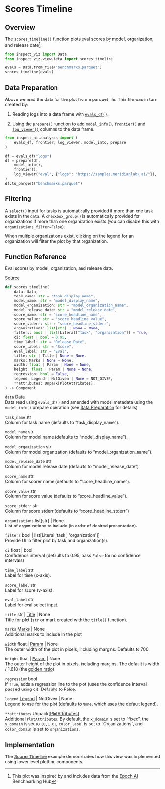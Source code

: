 # Scores Timeline


## Overview

The `scores_timeline()` function plots eval scores by model,
organization, and release date[^1]:

``` python
from inspect_viz import Data
from inspect_viz.view.beta import scores_timeline

evals = Data.from_file("benchmarks.parquet")
scores_timeline(evals)
```

## Data Preparation

Above we read the data for the plot from a parquet file. This file was
in turn created by:

1.  Reading logs into a data frame with
    [`evals_df()`](https://inspect.aisi.org.uk/reference/inspect_ai.analysis.html#evals_df).

2.  Using the
    [`prepare()`](https://inspect.aisi.org.uk/reference/inspect_ai.analysis.html#prepare)
    function to add
    [`model_info()`](https://inspect.aisi.org.uk/reference/inspect_ai.analysis.html#model_info),
    [`frontier()`](https://inspect.aisi.org.uk/reference/inspect_ai.analysis.html#frontier)
    and
    [`log_viewer()`](https://inspect.aisi.org.uk/reference/inspect_ai.analysis.html#model_info)
    columns to the data frame.

``` python
from inspect_ai.analysis import (
    evals_df, frontier, log_viewer, model_into, prepare
)

df = evals_df("logs")
df = prepare(df, 
    model_info(),
    frontier(),
    log_viewer("eval", {"logs": "https://samples.meridianlabs.ai/"}),
)
df.to_parquet("benchmarks.parquet")
```

## Filtering

A `select()` input for tasks is automatically provided if more than one
task exists in the `data`. A `checkbox_group()` is automatically
provided for organizations if more than one organization exists (you can
disable this with `organizations_filter=False`).

When multiple organizations exist, clicking on the legend for an
organization will filter the plot by that organization.

## Function Reference

Eval scores by model, organization, and release date.

[Source](https://github.com/meridianlabs-ai/inspect_viz/blob/5cf5a16581af368184b964d7563a28208d0aaf3d/src/inspect_viz/view/beta/_scores_timeline.py#L28)

``` python
def scores_timeline(
    data: Data,
    task_name: str = "task_display_name",
    model_name: str = "model_display_name",
    model_organization: str = "model_organization_name",
    model_release_date: str = "model_release_date",
    score_name: str = "score_headline_name",
    score_value: str = "score_headline_value",
    score_stderr: str = "score_headline_stderr",
    organizations: list[str] | None = None,
    filters: bool | list[Literal["task", "organization"]] = True,
    ci: float | bool = 0.95,
    time_label: str = "Release Date",
    score_label: str = "Score",
    eval_label: str = "Eval",
    title: str | Title | None = None,
    marks: Marks | None = None,
    width: float | Param | None = None,
    height: float | Param | None = None,
    regression: bool = False,
    legend: Legend | NotGiven | None = NOT_GIVEN,
    **attributes: Unpack[PlotAttributes],
) -> Component
```

`data` [Data](reference/inspect_viz.qmd#data)  
Data read using `evals_df()` and amended with model metadata using the
`model_info()` prepare operation (see [Data
Preparation](https://inspect.aisi.org.uk/dataframe.html#data-preparation)
for details).

`task_name` str  
Column for task name (defaults to “task_display_name”).

`model_name` str  
Column for model name (defaults to “model_display_name”).

`model_organization` str  
Column for model organization (defaults to “model_organization_name”).

`model_release_date` str  
Column for model release date (defaults to “model_release_date”).

`score_name` str  
Column for scorer name (defaults to “score_headline_name”).

`score_value` str  
Column for score value (defaults to “score_headline_value”).

`score_stderr` str  
Column for score stderr (defaults to “score_headline_stderr”)

`organizations` list\[str\] \| None  
List of organizations to include (in order of desired presentation).

`filters` bool \| list\[Literal\['task', 'organization'\]\]  
Provide UI to filter plot by task and organization(s).

`ci` float \| bool  
Confidence interval (defaults to 0.95, pass `False` for no confidence
intervals)

`time_label` str  
Label for time (x-axis).

`score_label` str  
Label for score (y-axis).

`eval_label` str  
Label for eval select input.

`title` str \| [Title](reference/inspect_viz.mark.qmd#title) \| None  
Title for plot (`str` or mark created with the `title()` function).

`marks` [Marks](reference/inspect_viz.mark.qmd#marks) \| None  
Additional marks to include in the plot.

`width` float \| [Param](reference/inspect_viz.qmd#param) \| None  
The outer width of the plot in pixels, including margins. Defaults to
700.

`height` float \| [Param](reference/inspect_viz.qmd#param) \| None  
The outer height of the plot in pixels, including margins. The default
is width / 1.618 (the [golden
ratio](https://en.wikipedia.org/wiki/Golden_ratio))

`regression` bool  
If `True`, adds a regression line to the plot (uses the confidence
interval passed using ci). Defaults to False.

`legend` [Legend](reference/inspect_viz.plot.qmd#legend) \| NotGiven \| None  
Legend to use for the plot (defaults to `None`, which uses the default
legend).

`**attributes` Unpack\[[PlotAttributes](reference/inspect_viz.plot.qmd#plotattributes)\]  
Additional `PlotAttributes`. By default, the `x_domain` is set to
“fixed”, the `y_domain` is set to `[0,1.0]`, `color_label` is set to
“Organizations”, and `color_domain` is set to `organizations`.

## Implementation

The [Scores Timeline](examples/inspect/scores-timeline/index.qmd)
example demonstrates how this view was implemented using lower level
plotting components.

[^1]: This plot was inspired by and includes data from the [Epoch
    AI](https://epoch.ai/data/ai-benchmarking-dashboard) Benchmarking
    Hub
